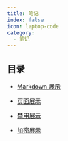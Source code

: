 ```yaml
---
title: 笔记
index: false
icon: laptop-code
category:
  - 笔记
---
```


## 目录

- [Markdown 展示](markdown.md)

- [页面展示](page.md)

- [禁用展示](disable.md)

- [加密展示](encrypt.md)
